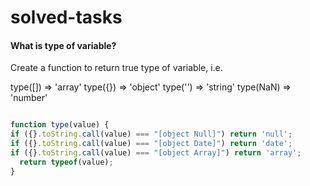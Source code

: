 # solved-tasks

#### What is type of variable?
     
 Create a function to return true type of variable, i.e.
 
 type([]) => 'array'
 type({}) => 'object'
 type('') => 'string'
 type(NaN) => 'number'
  
   
   
```javascript

function type(value) {
if ({}.toString.call(value) === "[object Null]") return 'null';
if ({}.toString.call(value) === "[object Date]") return 'date';
if ({}.toString.call(value) === "[object Array]") return 'array';
  return typeof(value);
}



```
